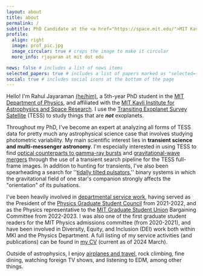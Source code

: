 ```yaml
---
layout: about
title: about
permalink: /
subtitle: PhD Candidate at the <a href="https://space.mit.edu/">MIT Kavli Institute for Astrophysics and Space Research</a>
profile:
  align: right
  image: prof_pic.jpg
  image_circular: true # crops the image to make it circular
  more_info: rjayaram at mit dot edu

news: false # includes a list of news items
selected_papers: true # includes a list of papers marked as "selected={true}"
social: true # includes social icons at the bottom of the page
---
```


Hello! I'm Rahul Jayaraman <a href="https://pronouns.org/what-and-why">(he/him)</a>, a 5th-year PhD student in the <a href="https://physics.mit.edu/">MIT Department of Physics</a>, and affiliated
with the <a href="https://space.mit.edu/">MIT Kavli Institute for Astrophysics and Space Research</a>. I use the
<a href="https://tess.mit.edu">Transiting Exoplanet Survey Satellite</a> (TESS) to study things that are <i><b>not</b></i> exoplanets. 

Throughout my PhD, I've become an expert at analyzing all forms of TESS data for pretty much any astrophysical science case that
involves studying photometric variability.
My main scientific interest lies in <b>transient science and multi-messenger astronomy</b>. I'm especially interested in using TESS
to find <a href="https://arxiv.org/abs/2308.05148">optical counterparts to gamma-ray bursts</a> and 
<a href="https://arxiv.org/abs/2302.04881">gravitational-wave mergers</a> through the use of a transient search 
pipeline for the TESS full-frame images. In addition to hunting for transients, I've 
also been spearheading a search for ''<a href="https://arxiv.org/abs/2201.01722">tidally tilted pulsators</a>,'' binary systems in which
the gravitational field of one star's companion strongly affects the "orientation" of its pulsations.

I've been heavily involved in <a href='/service'>departmental service work</a>, having served as the President of the <a href="https://physics-gsc.scripts.mit.edu/home/">Physics
Graduate Student Council</a> from 2021-2022, and as the Physics representative to the <a href="https://mitgsu.org/">MIT Graduate Student Union</a> Bargaining Committee
from 2022-2023. I was also one of the first graduate student readers for the MIT Physics admissions committee (from 2020-2021),
and have been involved in Diversity, Equity, and Inclusion (DEI) work both within MKI and the Physics Department. A full listing
of my service activities (and publications) can be found in <a href="/cv">my CV</a> (current as of 2024 March).

Outside of astrophysics, I enjoy <a href="https://my.flightradar24.com/ririfan1">airplanes 
and travel</a>, rock climbing, fine dining, watching foreign TV shows, and listening 
to EDM, among other things.